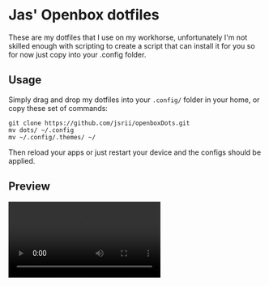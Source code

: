 # Jas' Openbox dotfiles

These are my dotfiles that I use on my workhorse, unfortunately I'm not skilled enough with scripting to create a script that can install it for you so for now just copy into your .config folder.

## Usage

Simply drag and drop my dotfiles into your ```.config/``` folder in your home, or copy these set of commands:

```
git clone https://github.com/jsrii/openboxDots.git
mv dots/ ~/.config
mv ~/.config/.themes/ ~/
```

Then reload your apps or just restart your device and the configs should be applied. 

## Preview

<video src="/GithubAssets/asset1.mp4" controls></video>

